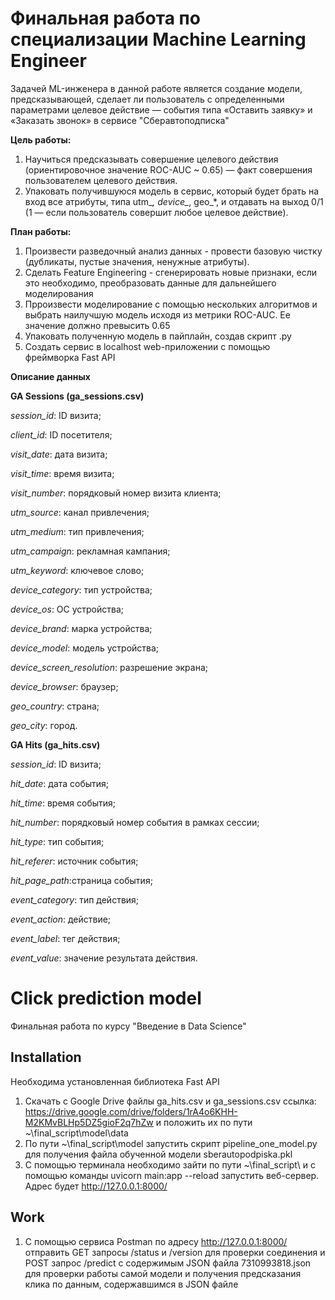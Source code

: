 # Финальная работа по специализации Machine Learning Engineer

Задачей ML-инженера в данной работе является создание модели, предсказывающей, сделает ли пользователь с определенными параметрами целевое действие — события типа «Оставить заявку» и «Заказать звонок» в сервисе "Сберавтоподписка"

**Цель работы:**
1. Научиться предсказывать совершение целевого действия
(ориентировочное значение ROC-AUC ~ 0.65) — факт совершения
пользователем целевого действия.
2. Упаковать получившуюся модель в сервис, который будет брать на
вход все атрибуты, типа utm_*, device_*, geo_*, и отдавать на выход
0/1 (1 — если пользователь совершит любое целевое действие).


**План работы:**

1) Произвести разведочный анализ данных - провести базовую чистку (дубликаты, пустые значения, ненужные атрибуты).
2) Сделать Feature Engineering - сгенерировать новые признаки, если это необходимо, преобразовать данные для дальнейшего моделирования
3) Прроизвести моделирование с помощью нескольких алгоритмов и выбрать наилучшую модель исходя из метрики ROC-AUC. Ее значение должно превысить 0.65
4) Упаковать полученную модель в пайплайн, создав скрипт .py
5) Создать сервис в localhost web-приложении с помощью фреймворка Fast API

**Описание данных**

**GA Sessions (ga_sessions.csv)**

*session_id*: ID визита;

*client_id*: ID посетителя;

*visit_date*: дата визита;

*visit_time*: время визита;

*visit_number*: порядковый номер визита клиента;

*utm_source*: канал привлечения;

*utm_medium*: тип привлечения;

*utm_campaign*: рекламная кампания;

*utm_keyword*: ключевое слово;

*device_category*: тип устройства;

*device_os*: ОС устройства;

*device_brand*: марка устройства;

*device_model*: модель устройства;

*device_screen_resolution*: разрешение экрана;

*device_browser*: браузер;

*geo_country*: страна;

*geo_city*: город.

**GA Hits (ga_hits.csv)**

*session_id*: ID визита;

*hit_date*: дата события;

*hit_time*: время события;

*hit_number*: порядковый номер события в рамках сессии;

*hit_type*: тип события;

*hit_referer*: источник события;

*hit_page_path*:страница события;

*event_category*: тип действия;

*event_action*: действие;

*event_label*: тег действия;

*event_value*: значение результата действия.






# Click prediction model

Финальная работа по курсу "Введение в Data Science"


## Installation
Необходима установленная библиотека Fast API

1) Скачать с Google Drive файлы ga_hits.csv и  ga_sessions.csv ссылка: https://drive.google.com/drive/folders/1rA4o6KHH-M2KMvBLHp5DZ5gioF2q7hZw
и положить их по пути ~\final_script\model\data
2) По пути ~\final_script\model запустить скрипт pipeline_one_model.py для получения файла обученной модели sberautopodpiska.pkl
3) С помощью терминала необходимо зайти по пути ~\final_script\ и с помощью команды uvicorn main:app --reload запустить веб-сервер. Адрес будет http://127.0.0.1:8000/

## Work

1) С помощью сервиса Postman по адресу http://127.0.0.1:8000/ отправить GET запросы /status и /version для проверки соединения и POST запрос /predict с содержимым  JSON файла 7310993818.json для проверки работы самой модели и получения предсказания клика по данным, содержавшимся в JSON файле

